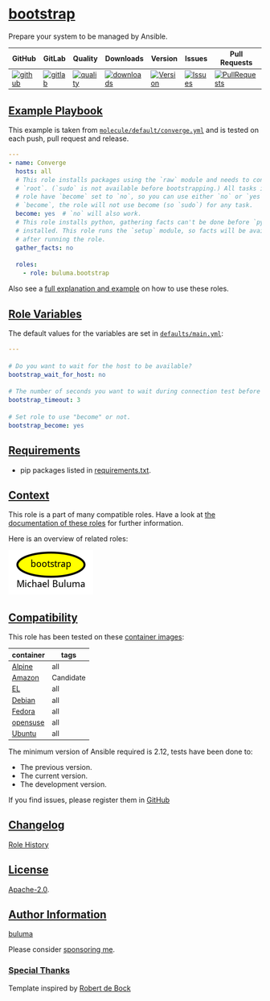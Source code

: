 # [bootstrap](#bootstrap)

Prepare your system to be managed by Ansible.

|GitHub|GitLab|Quality|Downloads|Version|Issues|Pull Requests|
|------|------|-------|---------|-------|------|-------------|
|[![github](https://github.com/buluma/ansible-role-bootstrap/workflows/Ansible%20Molecule/badge.svg)](https://github.com/buluma/ansible-role-bootstrap/actions)|[![gitlab](https://gitlab.com/shadowwalker/ansible-role-bootstrap/badges/master/pipeline.svg)](https://gitlab.com/shadowwalker/ansible-role-bootstrap)|[![quality](https://img.shields.io/ansible/quality/4657)](https://galaxy.ansible.com/buluma/bootstrap)|[![downloads](https://img.shields.io/ansible/role/d/4657)](https://galaxy.ansible.com/buluma/bootstrap)|[![Version](https://img.shields.io/github/release/buluma/ansible-role-bootstrap.svg)](https://github.com/buluma/ansible-role-bootstrap/releases/)|[![Issues](https://img.shields.io/github/issues/buluma/ansible-role-bootstrap.svg)](https://github.com/buluma/ansible-role-bootstrap/issues/)|[![PullRequests](https://img.shields.io/github/issues-pr-closed-raw/buluma/ansible-role-bootstrap.svg)](https://github.com/buluma/ansible-role-bootstrap/pulls/)|

## [Example Playbook](#example-playbook)

This example is taken from [`molecule/default/converge.yml`](https://github.com/buluma/ansible-role-bootstrap/blob/master/molecule/default/converge.yml) and is tested on each push, pull request and release.

```yaml
---
- name: Converge
  hosts: all
  # This role installs packages using the `raw` module and needs to connect as
  # `root`. (`sudo` is not available before bootstrapping.) All tasks in the
  # role have `become` set to `no`, so you can use either `no` or `yes` for
  # `become`, the role will not use become (so `sudo`) for any task.
  become: yes  # `no` will also work.
  # This role installs python, gathering facts can't be done before `python` is
  # installed. This role runs the `setup` module, so facts will be available
  # after running the role.
  gather_facts: no

  roles:
    - role: buluma.bootstrap
```

Also see a [full explanation and example](https://buluma.github.io/how-to-use-these-roles.html) on how to use these roles.

## [Role Variables](#role-variables)

The default values for the variables are set in [`defaults/main.yml`](https://github.com/buluma/ansible-role-bootstrap/blob/master/defaults/main.yml):

```yaml
---

# Do you want to wait for the host to be available?
bootstrap_wait_for_host: no

# The number of seconds you want to wait during connection test before failing.
bootstrap_timeout: 3

# Set role to use "become" or not.
bootstrap_become: yes
```

## [Requirements](#requirements)

- pip packages listed in [requirements.txt](https://github.com/buluma/ansible-role-bootstrap/blob/master/requirements.txt).


## [Context](#context)

This role is a part of many compatible roles. Have a look at [the documentation of these roles](https://buluma.github.io/) for further information.

Here is an overview of related roles:

![dependencies](https://raw.githubusercontent.com/buluma/ansible-role-bootstrap/png/requirements.png "Dependencies")

## [Compatibility](#compatibility)

This role has been tested on these [container images](https://hub.docker.com/u/buluma):

|container|tags|
|---------|----|
|[Alpine](https://hub.docker.com/repository/docker/buluma/alpine/general)|all|
|[Amazon](https://hub.docker.com/repository/docker/buluma/amazonlinux/general)|Candidate|
|[EL](https://hub.docker.com/repository/docker/buluma/enterpriselinux/general)|all|
|[Debian](https://hub.docker.com/repository/docker/buluma/debian/general)|all|
|[Fedora](https://hub.docker.com/repository/docker/buluma/fedora/general)|all|
|[opensuse](https://hub.docker.com/repository/docker/buluma/opensuse/general)|all|
|[Ubuntu](https://hub.docker.com/repository/docker/buluma/ubuntu/general)|all|

The minimum version of Ansible required is 2.12, tests have been done to:

- The previous version.
- The current version.
- The development version.

If you find issues, please register them in [GitHub](https://github.com/buluma/ansible-role-bootstrap/issues)

## [Changelog](#changelog)

[Role History](https://github.com/buluma/ansible-role-bootstrap/blob/master/CHANGELOG.md)

## [License](#license)

[Apache-2.0](https://github.com/buluma/ansible-role-bootstrap/blob/master/LICENSE).

## [Author Information](#author-information)

[buluma](https://buluma.github.io/)

Please consider [sponsoring me](https://github.com/sponsors/buluma).

### [Special Thanks](#special-thanks)

Template inspired by [Robert de Bock](https://github.com/robertdebock)
